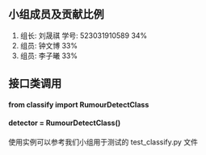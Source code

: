 
## 小组成员及贡献比例
1. 组长: 刘晟祺 学号: 523031910589            34%
2. 组员: 钟文博                              33%
3. 组员: 李子曦                              33%


## 接口类调用
#### from classify import RumourDetectClass
#### detector = RumourDetectClass()
使用实例可以参考我们小组用于测试的 test_classify.py 文件


